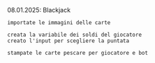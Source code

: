 08.01.2025:
    Blackjack

    importate le immagini delle carte

    creata la variabile dei soldi del giocatore
    creato l'input per scegliere la puntata
    
    stampate le carte pescare per giocatore e bot